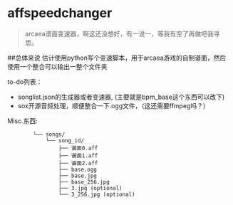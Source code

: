 # affspeedchanger
>arcaea谱面变速器，啊这还没想好，有一说一，等我有空了再做吧我寻思。

##总体来说
估计使用python写个变速脚本，用于arcaea游戏的自制谱面，然后使用一个整合可以输出一整个文件夹

to-do列表：
- songlist.json的生成器或者变速器, (主要就是bpm_base这个东西可以改下)
- sox开源音频处理，顺便整合一下.ogg文件，（这还需要ffmpeg吗？）

Misc.东西:
```
        └── songs/
            └── song_id/
                ├── 谱面0.aff
                ├── 谱面1.aff
                ├── 谱面2.aff
                ├── base.ogg
                ├── base.jpg
                ├── base_256.jpg
                ├── 3.jpg (optional)
                └── 3_256.jpg (optional)
```
